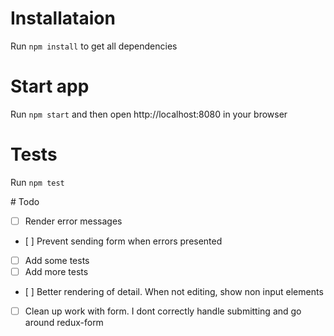 # Installataion

Run `npm install` to get all dependencies

# Start app

Run `npm start` and then open http://localhost:8080 in your browser

# Tests

Run `npm test`

# Todo

- [ ] Render error messages
- [ ] Prevent sending form when errors presented
- [ ] Add some tests
- [ ] Add more tests
- [ ] Better rendering of detail. When not editing, show non input elements
- [ ] Clean up work with form. I dont correctly handle submitting and go around redux-form
